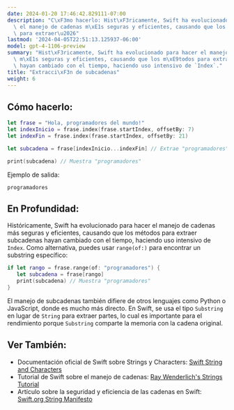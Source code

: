 ```yaml
---
date: 2024-01-20 17:46:42.829111-07:00
description: "C\xF3mo hacerlo: Hist\xF3ricamente, Swift ha evolucionado para hacer\
  \ el manejo de cadenas m\xE1s seguras y eficientes, causando que los m\xE9todos\
  \ para extraer\u2026"
lastmod: '2024-04-05T22:51:13.125937-06:00'
model: gpt-4-1106-preview
summary: "Hist\xF3ricamente, Swift ha evolucionado para hacer el manejo de cadenas\
  \ m\xE1s seguras y eficientes, causando que los m\xE9todos para extraer subcadenas\
  \ hayan cambiado con el tiempo, haciendo uso intensivo de `Index`."
title: "Extracci\xF3n de subcadenas"
weight: 6
---
```


## Cómo hacerlo:
```Swift
let frase = "Hola, programadores del mundo!"
let indexInicio = frase.index(frase.startIndex, offsetBy: 7)
let indexFin = frase.index(frase.startIndex, offsetBy: 21)

let subcadena = frase[indexInicio...indexFin] // Extrae "programadores"

print(subcadena) // Muestra "programadores"
```
Ejemplo de salida:
```
programadores
```

## En Profundidad:
Históricamente, Swift ha evolucionado para hacer el manejo de cadenas más seguras y eficientes, causando que los métodos para extraer subcadenas hayan cambiado con el tiempo, haciendo uso intensivo de `Index`. Como alternativa, puedes usar `range(of:)` para encontrar un substring específico:
```Swift
if let rango = frase.range(of: "programadores") {
   let subcadena = frase[rango]
   print(subcadena) // Muestra "programadores"
}
```
El manejo de subcadenas también difiere de otros lenguajes como Python o JavaScript, donde es mucho más directo. En Swift, se usa el tipo `Substring` en lugar de `String` para extraer partes, lo cual es importante para el rendimiento porque `Substring` comparte la memoria con la cadena original.

## Ver También:
- Documentación oficial de Swift sobre Strings y Characters: [Swift String and Characters](https://docs.swift.org/swift-book/LanguageGuide/StringsAndCharacters.html)
- Tutorial de Swift sobre el manejo de cadenas: [Ray Wenderlich's Strings Tutorial](https://www.raywenderlich.com/5539282-swift-string-tutorial-for-beginners)
- Artículo sobre la seguridad y eficiencia de las cadenas en Swift: [Swift.org String Manifesto](https://github.com/apple/swift/blob/main/docs/StringManifesto.md)
